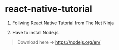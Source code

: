 # react-native-tutorial
1. Follwing React Native Tutorial from The Net Ninja

2. Have to install Node.js 
> Download here -> https://nodejs.org/en/

